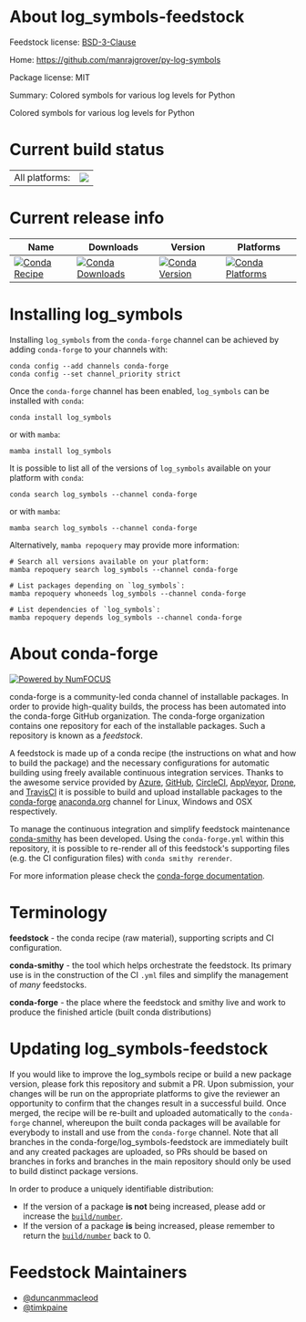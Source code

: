 About log_symbols-feedstock
===========================

Feedstock license: [BSD-3-Clause](https://github.com/conda-forge/log_symbols-feedstock/blob/main/LICENSE.txt)

Home: https://github.com/manrajgrover/py-log-symbols

Package license: MIT

Summary: Colored symbols for various log levels for Python

Colored symbols for various log levels for Python

Current build status
====================


<table><tr><td>All platforms:</td>
    <td>
      <a href="https://dev.azure.com/conda-forge/feedstock-builds/_build/latest?definitionId=9313&branchName=main">
        <img src="https://dev.azure.com/conda-forge/feedstock-builds/_apis/build/status/log_symbols-feedstock?branchName=main">
      </a>
    </td>
  </tr>
</table>

Current release info
====================

| Name | Downloads | Version | Platforms |
| --- | --- | --- | --- |
| [![Conda Recipe](https://img.shields.io/badge/recipe-log_symbols-green.svg)](https://anaconda.org/conda-forge/log_symbols) | [![Conda Downloads](https://img.shields.io/conda/dn/conda-forge/log_symbols.svg)](https://anaconda.org/conda-forge/log_symbols) | [![Conda Version](https://img.shields.io/conda/vn/conda-forge/log_symbols.svg)](https://anaconda.org/conda-forge/log_symbols) | [![Conda Platforms](https://img.shields.io/conda/pn/conda-forge/log_symbols.svg)](https://anaconda.org/conda-forge/log_symbols) |

Installing log_symbols
======================

Installing `log_symbols` from the `conda-forge` channel can be achieved by adding `conda-forge` to your channels with:

```
conda config --add channels conda-forge
conda config --set channel_priority strict
```

Once the `conda-forge` channel has been enabled, `log_symbols` can be installed with `conda`:

```
conda install log_symbols
```

or with `mamba`:

```
mamba install log_symbols
```

It is possible to list all of the versions of `log_symbols` available on your platform with `conda`:

```
conda search log_symbols --channel conda-forge
```

or with `mamba`:

```
mamba search log_symbols --channel conda-forge
```

Alternatively, `mamba repoquery` may provide more information:

```
# Search all versions available on your platform:
mamba repoquery search log_symbols --channel conda-forge

# List packages depending on `log_symbols`:
mamba repoquery whoneeds log_symbols --channel conda-forge

# List dependencies of `log_symbols`:
mamba repoquery depends log_symbols --channel conda-forge
```


About conda-forge
=================

[![Powered by
NumFOCUS](https://img.shields.io/badge/powered%20by-NumFOCUS-orange.svg?style=flat&colorA=E1523D&colorB=007D8A)](https://numfocus.org)

conda-forge is a community-led conda channel of installable packages.
In order to provide high-quality builds, the process has been automated into the
conda-forge GitHub organization. The conda-forge organization contains one repository
for each of the installable packages. Such a repository is known as a *feedstock*.

A feedstock is made up of a conda recipe (the instructions on what and how to build
the package) and the necessary configurations for automatic building using freely
available continuous integration services. Thanks to the awesome service provided by
[Azure](https://azure.microsoft.com/en-us/services/devops/), [GitHub](https://github.com/),
[CircleCI](https://circleci.com/), [AppVeyor](https://www.appveyor.com/),
[Drone](https://cloud.drone.io/welcome), and [TravisCI](https://travis-ci.com/)
it is possible to build and upload installable packages to the
[conda-forge](https://anaconda.org/conda-forge) [anaconda.org](https://anaconda.org/)
channel for Linux, Windows and OSX respectively.

To manage the continuous integration and simplify feedstock maintenance
[conda-smithy](https://github.com/conda-forge/conda-smithy) has been developed.
Using the ``conda-forge.yml`` within this repository, it is possible to re-render all of
this feedstock's supporting files (e.g. the CI configuration files) with ``conda smithy rerender``.

For more information please check the [conda-forge documentation](https://conda-forge.org/docs/).

Terminology
===========

**feedstock** - the conda recipe (raw material), supporting scripts and CI configuration.

**conda-smithy** - the tool which helps orchestrate the feedstock.
                   Its primary use is in the construction of the CI ``.yml`` files
                   and simplify the management of *many* feedstocks.

**conda-forge** - the place where the feedstock and smithy live and work to
                  produce the finished article (built conda distributions)


Updating log_symbols-feedstock
==============================

If you would like to improve the log_symbols recipe or build a new
package version, please fork this repository and submit a PR. Upon submission,
your changes will be run on the appropriate platforms to give the reviewer an
opportunity to confirm that the changes result in a successful build. Once
merged, the recipe will be re-built and uploaded automatically to the
`conda-forge` channel, whereupon the built conda packages will be available for
everybody to install and use from the `conda-forge` channel.
Note that all branches in the conda-forge/log_symbols-feedstock are
immediately built and any created packages are uploaded, so PRs should be based
on branches in forks and branches in the main repository should only be used to
build distinct package versions.

In order to produce a uniquely identifiable distribution:
 * If the version of a package **is not** being increased, please add or increase
   the [``build/number``](https://docs.conda.io/projects/conda-build/en/latest/resources/define-metadata.html#build-number-and-string).
 * If the version of a package **is** being increased, please remember to return
   the [``build/number``](https://docs.conda.io/projects/conda-build/en/latest/resources/define-metadata.html#build-number-and-string)
   back to 0.

Feedstock Maintainers
=====================

* [@duncanmmacleod](https://github.com/duncanmmacleod/)
* [@timkpaine](https://github.com/timkpaine/)

